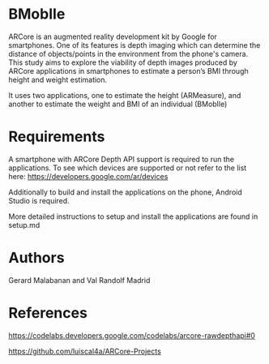 # BMobIle
ARCore is an augmented reality development kit by Google for smartphones. One of its features is depth imaging which can determine the distance of objects/points in the environment from the phone's camera.
This study aims to explore the viability of depth images produced by ARCore applications in smartphones to estimate a person’s BMI through height and weight estimation.

It uses two applications, one to estimate the height (ARMeasure), and another to estimate the weight and BMI of an individual (BMobIle)

# Requirements
A smartphone with ARCore Depth API support is required to run the applications. 
To see which devices are supported or not refer to the list here: https://developers.google.com/ar/devices

Additionally to build and install the applications on the phone, Android Studio is required.

More detailed instructions to setup and install the applications are found in setup.md

# Authors
Gerard Malabanan and Val Randolf Madrid

# References
https://codelabs.developers.google.com/codelabs/arcore-rawdepthapi#0

https://github.com/luiscal4a/ARCore-Projects
